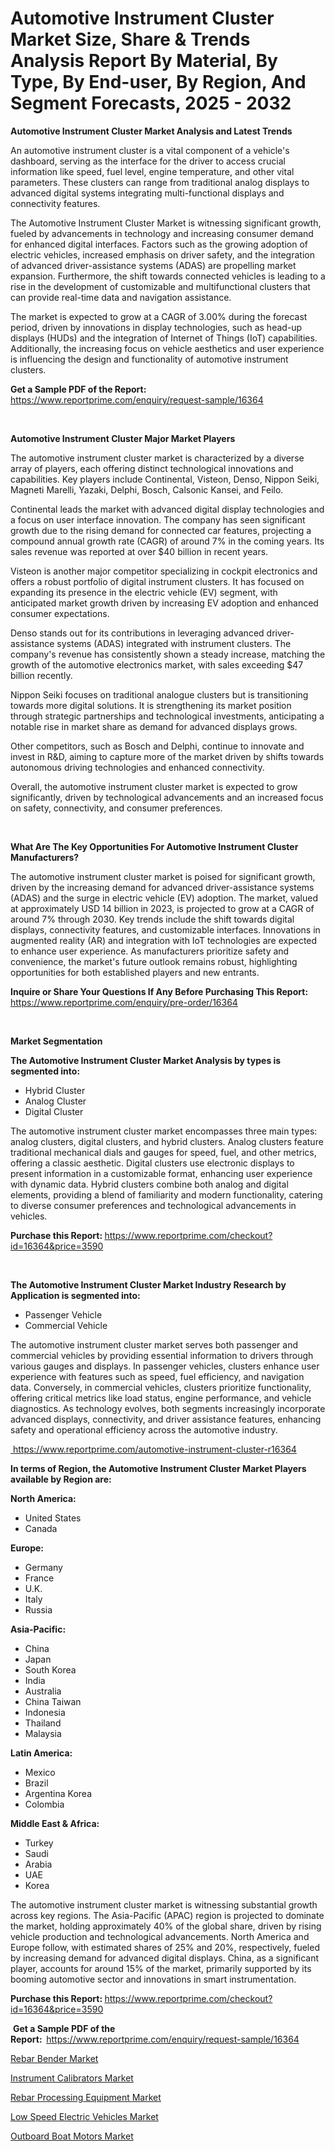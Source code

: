 <p><h1>Automotive Instrument Cluster Market Size, Share & Trends Analysis Report By Material, By Type, By End-user, By Region, And Segment Forecasts, 2025 - 2032</h1></p><p><strong>Automotive Instrument Cluster Market Analysis and Latest Trends</strong></p>
<p><p>An automotive instrument cluster is a vital component of a vehicle's dashboard, serving as the interface for the driver to access crucial information like speed, fuel level, engine temperature, and other vital parameters. These clusters can range from traditional analog displays to advanced digital systems integrating multi-functional displays and connectivity features.</p><p>The Automotive Instrument Cluster Market is witnessing significant growth, fueled by advancements in technology and increasing consumer demand for enhanced digital interfaces. Factors such as the growing adoption of electric vehicles, increased emphasis on driver safety, and the integration of advanced driver-assistance systems (ADAS) are propelling market expansion. Furthermore, the shift towards connected vehicles is leading to a rise in the development of customizable and multifunctional clusters that can provide real-time data and navigation assistance.</p><p>The market is expected to grow at a CAGR of 3.00% during the forecast period, driven by innovations in display technologies, such as head-up displays (HUDs) and the integration of Internet of Things (IoT) capabilities. Additionally, the increasing focus on vehicle aesthetics and user experience is influencing the design and functionality of automotive instrument clusters.</p></p>
<p><strong>Get a Sample PDF of the Report:&nbsp;</strong> <a href="https://www.reportprime.com/enquiry/request-sample/16364?utm_campaign=3185&utm_medium=2&utm_source=Github&utm_content=ia&utm_term=17032025&utm_id=automotive-instrument-cluster">https://www.reportprime.com/enquiry/request-sample/16364</a></p>
<p>&nbsp;</p>
<p><strong>Automotive Instrument Cluster Major Market Players</strong></p>
<p><p>The automotive instrument cluster market is characterized by a diverse array of players, each offering distinct technological innovations and capabilities. Key players include Continental, Visteon, Denso, Nippon Seiki, Magneti Marelli, Yazaki, Delphi, Bosch, Calsonic Kansei, and Feilo. </p><p>Continental leads the market with advanced digital display technologies and a focus on user interface innovation. The company has seen significant growth due to the rising demand for connected car features, projecting a compound annual growth rate (CAGR) of around 7% in the coming years. Its sales revenue was reported at over $40 billion in recent years.</p><p>Visteon is another major competitor specializing in cockpit electronics and offers a robust portfolio of digital instrument clusters. It has focused on expanding its presence in the electric vehicle (EV) segment, with anticipated market growth driven by increasing EV adoption and enhanced consumer expectations.</p><p>Denso stands out for its contributions in leveraging advanced driver-assistance systems (ADAS) integrated with instrument clusters. The company's revenue has consistently shown a steady increase, matching the growth of the automotive electronics market, with sales exceeding $47 billion recently.</p><p>Nippon Seiki focuses on traditional analogue clusters but is transitioning towards more digital solutions. It is strengthening its market position through strategic partnerships and technological investments, anticipating a notable rise in market share as demand for advanced displays grows.</p><p>Other competitors, such as Bosch and Delphi, continue to innovate and invest in R&D, aiming to capture more of the market driven by shifts towards autonomous driving technologies and enhanced connectivity.</p><p>Overall, the automotive instrument cluster market is expected to grow significantly, driven by technological advancements and an increased focus on safety, connectivity, and consumer preferences.</p></p>
<p>&nbsp;</p>
<p><strong>What Are The Key Opportunities For Automotive Instrument Cluster Manufacturers?</strong></p>
<p><p>The automotive instrument cluster market is poised for significant growth, driven by the increasing demand for advanced driver-assistance systems (ADAS) and the surge in electric vehicle (EV) adoption. The market, valued at approximately USD 14 billion in 2023, is projected to grow at a CAGR of around 7% through 2030. Key trends include the shift towards digital displays, connectivity features, and customizable interfaces. Innovations in augmented reality (AR) and integration with IoT technologies are expected to enhance user experience. As manufacturers prioritize safety and convenience, the market's future outlook remains robust, highlighting opportunities for both established players and new entrants.</p></p>
<p><strong>Inquire or Share Your Questions If Any Before Purchasing This Report:</strong> <a href="https://www.reportprime.com/enquiry/pre-order/16364?utm_campaign=3185&utm_medium=2&utm_source=Github&utm_content=ia&utm_term=17032025&utm_id=automotive-instrument-cluster">https://www.reportprime.com/enquiry/pre-order/16364</a></p>
<p>&nbsp;</p>
<p><strong>Market Segmentation</strong></p>
<p><strong>The Automotive Instrument Cluster Market Analysis by types is segmented into:</strong></p>
<p><ul><li>Hybrid Cluster</li><li>Analog Cluster</li><li>Digital Cluster</li></ul></p>
<p><p>The automotive instrument cluster market encompasses three main types: analog clusters, digital clusters, and hybrid clusters. Analog clusters feature traditional mechanical dials and gauges for speed, fuel, and other metrics, offering a classic aesthetic. Digital clusters use electronic displays to present information in a customizable format, enhancing user experience with dynamic data. Hybrid clusters combine both analog and digital elements, providing a blend of familiarity and modern functionality, catering to diverse consumer preferences and technological advancements in vehicles.</p></p>
<p><strong>Purchase this Report:&nbsp;</strong><a href="https://www.reportprime.com/checkout?id=16364&price=3590&utm_campaign=3185&utm_medium=2&utm_source=Github&utm_content=ia&utm_term=17032025&utm_id=automotive-instrument-cluster">https://www.reportprime.com/checkout?id=16364&price=3590</a></p>
<p>&nbsp;</p>
<p><strong>The Automotive Instrument Cluster Market Industry Research by Application is segmented into:</strong></p>
<p><ul><li>Passenger Vehicle</li><li>Commercial Vehicle</li></ul></p>
<p><p>The automotive instrument cluster market serves both passenger and commercial vehicles by providing essential information to drivers through various gauges and displays. In passenger vehicles, clusters enhance user experience with features such as speed, fuel efficiency, and navigation data. Conversely, in commercial vehicles, clusters prioritize functionality, offering critical metrics like load status, engine performance, and vehicle diagnostics. As technology evolves, both segments increasingly incorporate advanced displays, connectivity, and driver assistance features, enhancing safety and operational efficiency across the automotive industry.</p></p>
<p><a href="https://www.reportprime.com/automotive-instrument-cluster-r16364?utm_campaign=3185&utm_medium=2&utm_source=Github&utm_content=ia&utm_term=17032025&utm_id=automotive-instrument-cluster">&nbsp;https://www.reportprime.com/automotive-instrument-cluster-r16364</a></p>
<p><strong>In terms of Region, the Automotive Instrument Cluster Market Players available by Region are:</strong></p>
<p>
    <p> <strong> North America: </strong>
        <ul>
            <li>United States</li>
            <li>Canada</li>
        </ul>
        </p> 
    <p> <strong> Europe: </strong>
        <ul>
            <li>Germany</li>
            <li>France</li>
            <li>U.K.</li>
            <li>Italy</li>
            <li>Russia</li>
        </ul>
        </p> 
    <p> <strong> Asia-Pacific: </strong>
        <ul>
            <li>China</li>
            <li>Japan</li>
            <li>South Korea</li>
            <li>India</li>
            <li>Australia</li>
            <li>China Taiwan</li>
            <li>Indonesia</li>
            <li>Thailand</li>
            <li>Malaysia</li>
        </ul>
        </p> 
    <p> <strong> Latin America: </strong>
        <ul>
            <li>Mexico</li>
            <li>Brazil</li>
            <li>Argentina Korea</li>
            <li>Colombia</li>
        </ul>
        </p> 
    <p> <strong> Middle East & Africa: </strong>
        <ul>
            <li>Turkey</li>
            <li>Saudi</li>
            <li>Arabia</li>
            <li>UAE</li>
            <li>Korea</li>
        </ul>
    </p>
    </p>
<p><p>The automotive instrument cluster market is witnessing substantial growth across key regions. The Asia-Pacific (APAC) region is projected to dominate the market, holding approximately 40% of the global share, driven by rising vehicle production and technological advancements. North America and Europe follow, with estimated shares of 25% and 20%, respectively, fueled by increasing demand for advanced digital displays. China, as a significant player, accounts for around 15% of the market, primarily supported by its booming automotive sector and innovations in smart instrumentation.</p></p>
<p><strong>Purchase this Report: </strong><a href="https://www.reportprime.com/checkout?id=16364&price=3590&utm_campaign=3185&utm_medium=2&utm_source=Github&utm_content=ia&utm_term=17032025&utm_id=automotive-instrument-cluster">https://www.reportprime.com/checkout?id=16364&price=3590</a></p>
<p>&nbsp;<strong>Get a Sample PDF of the Report:&nbsp;&nbsp;</strong><a href="https://www.reportprime.com/enquiry/request-sample/16364?utm_campaign=3185&utm_medium=2&utm_source=Github&utm_content=ia&utm_term=17032025&utm_id=automotive-instrument-cluster">https://www.reportprime.com/enquiry/request-sample/16364</a></p>
<p><strong></strong></p>
<p><p><a href="https://www.linkedin.com/pulse/whats-fueling-129-growth-rebar-bender-market-insights-njsle?utm_campaign=3185&utm_medium=2&utm_source=Github&utm_content=ia&utm_term=17032025&utm_id=automotive-instrument-cluster">Rebar Bender Market</a></p><p><a href="https://www.linkedin.com/pulse/future-instrument-calibrators-market-global-forecast-trends-eb4xe?utm_campaign=3185&utm_medium=2&utm_source=Github&utm_content=ia&utm_term=17032025&utm_id=automotive-instrument-cluster">Instrument Calibrators Market</a></p><p><a href="https://www.linkedin.com/pulse/future-growth-rebar-processing-equipment-market-97-cagr-2025-uikze?utm_campaign=3185&utm_medium=2&utm_source=Github&utm_content=ia&utm_term=17032025&utm_id=automotive-instrument-cluster">Rebar Processing Equipment Market</a></p><p><a href="https://github.com/ivvrgibi/Market-Research-Report-List-1/blob/main/low-speed-electric-vehicles-market.md?utm_campaign=3185&utm_medium=2&utm_source=Github&utm_content=ia&utm_term=17032025&utm_id=automotive-instrument-cluster">Low Speed Electric Vehicles Market</a></p><p><a href="https://www.linkedin.com/pulse/insights-outboard-boat-motors-market-players-size-geographical-reone?utm_campaign=3185&utm_medium=2&utm_source=Github&utm_content=ia&utm_term=17032025&utm_id=automotive-instrument-cluster">Outboard Boat Motors Market</a></p></p>